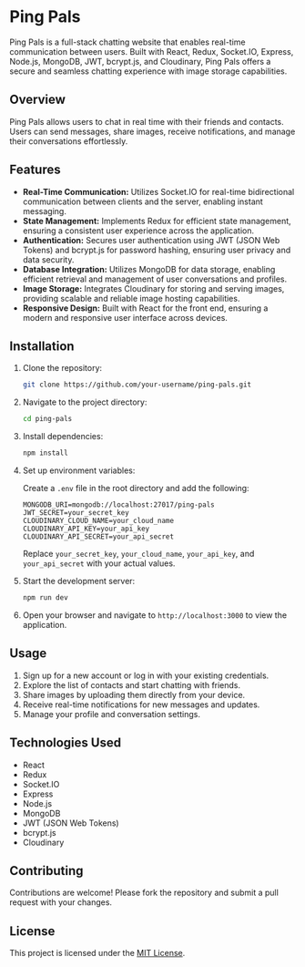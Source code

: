 # Ping Pals

Ping Pals is a full-stack chatting website that enables real-time communication between users. Built with React, Redux, Socket.IO, Express, Node.js, MongoDB, JWT, bcrypt.js, and Cloudinary, Ping Pals offers a secure and seamless chatting experience with image storage capabilities.

## Overview

Ping Pals allows users to chat in real time with their friends and contacts. Users can send messages, share images, receive notifications, and manage their conversations effortlessly.

## Features

- **Real-Time Communication:** Utilizes Socket.IO for real-time bidirectional communication between clients and the server, enabling instant messaging.
- **State Management:** Implements Redux for efficient state management, ensuring a consistent user experience across the application.
- **Authentication:** Secures user authentication using JWT (JSON Web Tokens) and bcrypt.js for password hashing, ensuring user privacy and data security.
- **Database Integration:** Utilizes MongoDB for data storage, enabling efficient retrieval and management of user conversations and profiles.
- **Image Storage:** Integrates Cloudinary for storing and serving images, providing scalable and reliable image hosting capabilities.
- **Responsive Design:** Built with React for the front end, ensuring a modern and responsive user interface across devices.

## Installation

1. Clone the repository:

    ```bash
    git clone https://github.com/your-username/ping-pals.git
    ```

2. Navigate to the project directory:

    ```bash
    cd ping-pals
    ```

3. Install dependencies:

    ```bash
    npm install
    ```

4. Set up environment variables:

    Create a `.env` file in the root directory and add the following:

    ```plaintext
    MONGODB_URI=mongodb://localhost:27017/ping-pals
    JWT_SECRET=your_secret_key
    CLOUDINARY_CLOUD_NAME=your_cloud_name
    CLOUDINARY_API_KEY=your_api_key
    CLOUDINARY_API_SECRET=your_api_secret
    ```

    Replace `your_secret_key`, `your_cloud_name`, `your_api_key`, and `your_api_secret` with your actual values.

5. Start the development server:

    ```bash
    npm run dev
    ```

6. Open your browser and navigate to `http://localhost:3000` to view the application.

## Usage

1. Sign up for a new account or log in with your existing credentials.
2. Explore the list of contacts and start chatting with friends.
3. Share images by uploading them directly from your device.
4. Receive real-time notifications for new messages and updates.
5. Manage your profile and conversation settings.

## Technologies Used

- React
- Redux
- Socket.IO
- Express
- Node.js
- MongoDB
- JWT (JSON Web Tokens)
- bcrypt.js
- Cloudinary

## Contributing

Contributions are welcome! Please fork the repository and submit a pull request with your changes.

## License

This project is licensed under the [MIT License](LICENSE).
